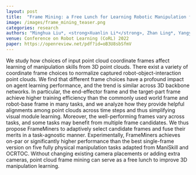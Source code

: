 ```yaml
---
layout: post
title:  "Frame Mining: a Free Lunch for Learning Robotic Manipulation from 3D Point Clouds"
image: /images/frame_mining_teaser.png
categories: research
authors: "Minghua Liu*, <strong>Xuanlin Li*</strong>, Zhan Ling*, Yangyan Li, Hao Su"
venue: Conference on Robot Learning (CoRL) 2022
paper: https://openreview.net/pdf?id=oB3U8sbSfmV
---
```

We study how choices of input point cloud coordinate frames affect learning of manipulation skills from 3D point clouds. There exist a variety of coordinate frame choices to normalize captured robot-object-interaction point clouds. We find that different frame choices have a profound impact on agent learning performance, and the trend is similar across 3D backbone networks. In particular, the end-effector frame and the target-part frame achieve higher training efficiency than the commonly used world frame and robot-base frame in many tasks, and we analyze how they
provide helpful alignments among point clouds across time steps and thus simplifying visual module learning. Moreover, the well-performing frames vary across tasks, and some tasks may benefit from multiple frame candidates. We thus propose FrameMiners to adaptively select candidate frames and fuse their merits in a task-agnostic manner. Experimentally, FrameMiners achieves on-par or significantly higher performance than the best single-frame version on five fully physical manipulation tasks adapted from ManiSkill and OCRTOC. Without changing existing camera placements or adding extra cameras, point cloud frame mining can serve as a free lunch to improve 3D manipulation learning.